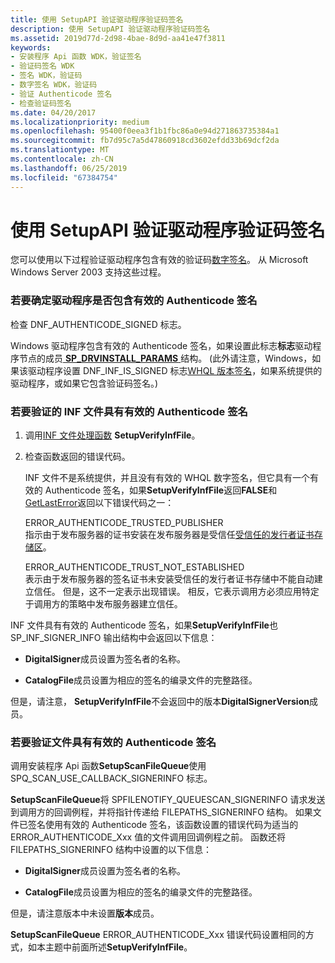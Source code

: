 ```yaml
---
title: 使用 SetupAPI 验证驱动程序验证码签名
description: 使用 SetupAPI 验证驱动程序验证码签名
ms.assetid: 2019d77d-2d98-4bae-8d9d-aa41e47f3811
keywords:
- 安装程序 Api 函数 WDK，验证签名
- 验证码签名 WDK
- 签名 WDK，验证码
- 数字签名 WDK，验证码
- 验证 Authenticode 签名
- 检查验证码签名
ms.date: 04/20/2017
ms.localizationpriority: medium
ms.openlocfilehash: 95400f0eea3f1b1fbc86a0e94d271863735384a1
ms.sourcegitcommit: fb7d95c7a5d47860918cd3602efdd33b69dcf2da
ms.translationtype: MT
ms.contentlocale: zh-CN
ms.lasthandoff: 06/25/2019
ms.locfileid: "67384754"
---
```

# <a name="using-setupapi-to-verify-driver-authenticode-signatures"></a>使用 SetupAPI 验证驱动程序验证码签名





您可以使用以下过程验证驱动程序包含有效的验证码[数字签名](digital-signatures.md)。 从 Microsoft Windows Server 2003 支持这些过程。

### <a name="to-determine-whether-a-driver-has-a-valid-authenticode-signature"></a>若要确定驱动程序是否包含有效的 Authenticode 签名

检查 DNF_AUTHENTICODE_SIGNED 标志。

Windows 驱动程序包含有效的 Authenticode 签名，如果设置此标志**标志**驱动程序节点的成员[ **SP_DRVINSTALL_PARAMS** ](https://docs.microsoft.com/windows/desktop/api/setupapi/ns-setupapi-_sp_drvinstall_params)结构。 (此外请注意，Windows，如果该驱动程序设置 DNF_INF_IS_SIGNED 标志[WHQL 版本签名](whql-release-signature.md)，如果系统提供的驱动程序，或如果它包含验证码签名。)

### <a name="to-verify-that-an-inf-file-has-a-valid-authenticode-signature"></a>若要验证的 INF 文件具有有效的 Authenticode 签名

1.  调用[INF 文件处理函数](inf-file-processing-functions.md) **SetupVerifyInfFile**。

2.  检查函数返回的错误代码。

    INF 文件不是系统提供，并且没有有效的 WHQL 数字签名，但它具有一个有效的 Authenticode 签名，如果**SetupVerifyInfFile**返回**FALSE**和[GetLastError](https://go.microsoft.com/fwlink/p/?linkid=169416)返回以下错误代码之一：

    <a href="" id="error-authenticode-trusted-publisher"></a>ERROR_AUTHENTICODE_TRUSTED_PUBLISHER  
    指示由于发布服务器的证书安装在发布服务器是受信任[受信任的发行者证书存储区](trusted-publishers-certificate-store.md)。

    <a href="" id="error-authenticode-trust-not-established"></a>ERROR_AUTHENTICODE_TRUST_NOT_ESTABLISHED  
    表示由于发布服务器的签名证书未安装受信任的发行者证书存储中不能自动建立信任。 但是，这不一定表示出现错误。 相反，它表示调用方必须应用特定于调用方的策略中发布服务器建立信任。

INF 文件具有有效的 Authenticode 签名，如果**SetupVerifyInfFile**也 SP_INF_SIGNER_INFO 输出结构中会返回以下信息：

-   **DigitalSigner**成员设置为签名者的名称。

-   **CatalogFile**成员设置为相应的签名的编录文件的完整路径。

但是，请注意， **SetupVerifyInfFile**不会返回中的版本**DigitalSignerVersion**成员。

### <a name="to-verify-that-a-file-has-a-valid-authenticode-signature"></a>若要验证文件具有有效的 Authenticode 签名

调用安装程序 Api 函数**SetupScanFileQueue**使用 SPQ_SCAN_USE_CALLBACK_SIGNERINFO 标志。

**SetupScanFileQueue**将 SPFILENOTIFY_QUEUESCAN_SIGNERINFO 请求发送到调用方的回调例程，并将指针传递给 FILEPATHS_SIGNERINFO 结构。 如果文件已签名使用有效的 Authenticode 签名，该函数设置的错误代码为适当的 ERROR_AUTHENTICODE_Xxx 值的文件调用回调例程之前。 函数还将 FILEPATHS_SIGNERINFO 结构中设置的以下信息：

-   **DigitalSigner**成员设置为签名者的名称。

-   **CatalogFile**成员设置为相应的签名的编录文件的完整路径。

但是，请注意版本中未设置**版本**成员。

**SetupScanFileQueue** ERROR_AUTHENTICODE_Xxx 错误代码设置相同的方式，如本主题中前面所述**SetupVerifyInfFile**。

 

 





